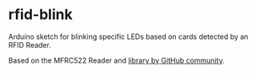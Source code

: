 # rfid-blink
Arduino sketch for blinking specific LEDs based on cards detected by an RFID Reader.

Based on the MFRC522 Reader and [library by GitHub community](https://github.com/miguelbalboa/rfid "RFID Community 
Repository").

### 